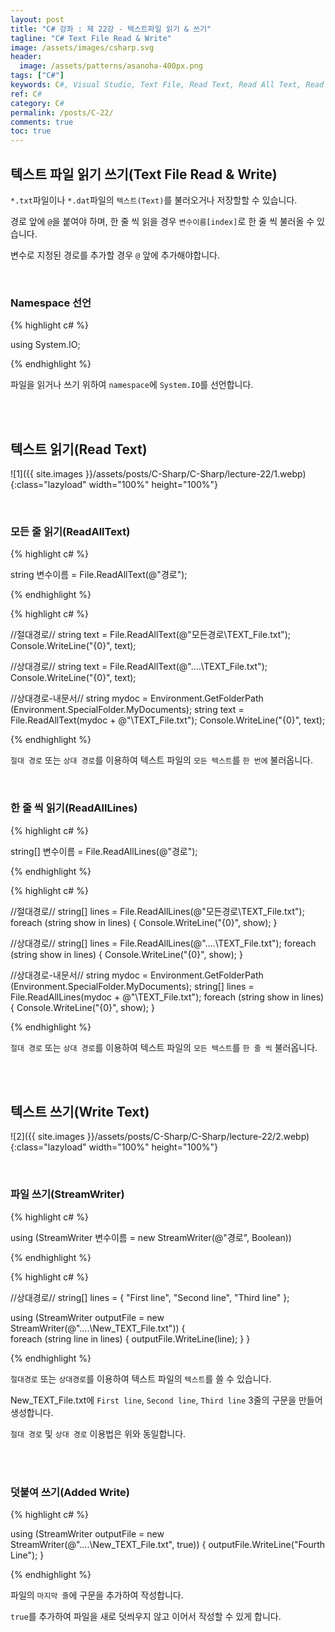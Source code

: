 ```yaml
---
layout: post
title: "C# 강좌 : 제 22강 - 텍스트파일 읽기 & 쓰기"
tagline: "C# Text File Read & Write"
image: /assets/images/csharp.svg
header:
  image: /assets/patterns/asanoha-400px.png
tags: ["C#"]
keywords: C#, Visual Studio, Text File, Read Text, Read All Text, Read All Lines, Write Text, StreamWriter, Added Write
ref: C#
category: C#
permalink: /posts/C-22/
comments: true
toc: true
---
```


## 텍스트 파일 읽기 쓰기(Text File Read & Write)

`*.txt`파일이나 `*.dat`파일의 `텍스트(Text)`를 불러오거나 저장할할 수 있습니다. 

경로 앞에 `@`을 붙여야 하며, 한 줄 씩 읽을 경우 `변수이름[index]`로 한 줄 씩 불러올 수 있습니다.

변수로 지정된 경로를 추가할 경우 `@` 앞에 추가해야합니다.

<br>

### Namespace 선언

{% highlight c# %}

using System.IO;

{% endhighlight %}  

파일을 읽거나 쓰기 위하여 `namespace`에 `System.IO`를 선언합니다.

<br>
<br>

## 텍스트 읽기(Read Text)

![1]({{ site.images }}/assets/posts/C-Sharp/C-Sharp/lecture-22/1.webp){:class="lazyload" width="100%" height="100%"}

<br>

### 모든 줄 읽기(ReadAllText)

{% highlight c# %}

string 변수이름 = File.ReadAllText(@"경로");

{% endhighlight %}

{% highlight c# %}

//절대경로//
string text = File.ReadAllText(@"모든경로\TEXT_File.txt");
Console.WriteLine("{0}", text);

//상대경로//
string text = File.ReadAllText(@"..\..\TEXT_File.txt");
Console.WriteLine("{0}", text);

//상대경로-내문서//
string mydoc = Environment.GetFolderPath (Environment.SpecialFolder.MyDocuments);
string text = File.ReadAllText(mydoc + @"\TEXT_File.txt");
Console.WriteLine("{0}", text);

{% endhighlight %}  

`절대 경로` 또는 `상대 경로`를 이용하여 텍스트 파일의 `모든 텍스트`를 `한 번에` 불러옵니다.

<br>

### 한 줄 씩 읽기(ReadAllLines)

{% highlight c# %}

string[] 변수이름 = File.ReadAllLines(@"경로");

{% endhighlight %}

{% highlight c# %}

//절대경로//
string[] lines = File.ReadAllLines(@"모든경로\TEXT_File.txt");
foreach (string show in lines)
{ 
    Console.WriteLine("{0}", show);
}

//상대경로//
string[] lines = File.ReadAllLines(@"..\..\TEXT_File.txt");
foreach (string show in lines)
{ 
    Console.WriteLine("{0}", show);
}

//상대경로-내문서//
string mydoc = Environment.GetFolderPath (Environment.SpecialFolder.MyDocuments);
string[] lines = File.ReadAllLines(mydoc + @"\TEXT_File.txt");
foreach (string show in lines)
{ 
    Console.WriteLine("{0}", show);
}

{% endhighlight %}

`절대 경로` 또는 `상대 경로`를 이용하여 텍스트 파일의 `모든 텍스트`를 `한 줄 씩` 불러옵니다.

<br>
<br>

## 텍스트 쓰기(Write Text)

![2]({{ site.images }}/assets/posts/C-Sharp/C-Sharp/lecture-22/2.webp){:class="lazyload" width="100%" height="100%"}

<br>

### 파일 쓰기(StreamWriter)

{% highlight c# %}

using (StreamWriter 변수이름 = new StreamWriter(@"경로", Boolean))

{% endhighlight %}  

{% highlight c# %}

//상대경로//
string[] lines = { "First line", "Second line", "Third line" };

using (StreamWriter outputFile = new StreamWriter(@"..\..\New_TEXT_File.txt"))
{    
    foreach (string line in lines)
    {
        outputFile.WriteLine(line);
    }
}

{% endhighlight %}

`절대경로` 또는 `상대경로`를 이용하여 텍스트 파일의 `텍스트`를 쓸 수 있습니다.

New_TEXT_File.txt에 `First line`, `Second line`, `Third line` 3줄의 구문을 만들어 생성합니다.

`절대 경로` 및 `상대 경로` 이용법은 위와 동일합니다.

<br>
<br>

### 덧붙여 쓰기(Added Write)

{% highlight c# %}

using (StreamWriter outputFile = new StreamWriter(@"..\..\New_TEXT_File.txt", true))
{
    outputFile.WriteLine("Fourth Line");
}

{% endhighlight %}

파일의 `마지막 줄`에 구문을 추가하여 작성합니다.

`true`를 추가하여 파일을 새로 덧씌우지 않고 이어서 작성할 수 있게 합니다.
